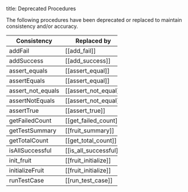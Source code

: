 title: Deprecated Procedures

The following procedures have been deprecated or replaced to maintain consistency and/or accuracy.

<table style="width:60%", rules="rows">
<tr>
<th>Consistency</th>
<th>Replaced by</th>
</tr>
<tr>
<td>addFail</td>
<td>[[add_fail]]</td>
</tr>
<tr>
<td>addSuccess</td>
<td>[[add_success]]</td>
</tr>
<tr>
<td>assert_equals</td>
<td>[[assert_equal]]</td>
</tr>
<tr>
<td>assertEquals</td>
<td>[[assert_equal]]</td>
</tr>
<tr>
<td>assert_not_equals</td>
<td>[[assert_not_equal]]</td>
</tr>
<tr>
<td>assertNotEquals</td>
<td>[[assert_not_equal]]</td>
</tr>
<tr>
<tr>
<td>assertTrue</td>
<td>[[assert_true]]</td>
</tr>
<tr>
<td>getFailedCount</td>
<td>[[get_failed_count]]</td>
</tr>
<tr>
<td>getTestSummary</td>
<td>[[fruit_summary]]</td>
</tr>
<tr>
<td>getTotalCount</td>
<td>[[get_total_count]]</td>
</tr>
<tr>
<td>isAllSuccessful</td>
<td>[[is_all_successful]]</td>
</tr>
<tr>
<td>init_fruit</td>
<td>[[fruit_initialize]]</td>
</tr>
<tr>
<td>initializeFruit</td>
<td>[[fruit_initialize]]</td>
</tr>
<td>runTestCase</td>
<td>[[run_test_case]]</td>
</tr>
</table>  
